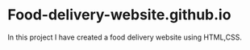 # Food-delivery-website.github.io
In this project I have created a food delivery website using  HTML,CSS.
